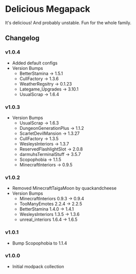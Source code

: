# Delicious Megapack
It's delicious! And probably unstable. Fun for the whole family.

## Changelog

### v1.0.4
- Added default configs
- Version Bumps
  - BetterStamina -> 1.5.1
  - CullFactory -> 1.3.6
  - WeatherRegsitry -> 0.1.23
  - Lategame_Upgrades -> 3.10.1
  - UsualScrap -> 1.6.4

### v1.0.3
- Version Bumps
  - UsualScrap -> 1.6.3
  - DungeonGenerationPlus -> 1.1.2
  - ScarletDevilMansion -> 1.3.27
  - CullFactory -> 1.3.5
  - WesleysInteriors -> 1.3.7
  - ReservedFlashlightSlot -> 2.0.8
  - darmuhsTerminalStuff -> 3.5.7
  - Scopophobia -> 1.1.5
  - MinecraftInteriors -> 0.9.5

### v1.0.2
- Removed MinecraftTaigaMoon by quackandcheese
- Version Bumps
  - MinecraftInteriors 0.9.3 -> 0.9.4
  - TooManyEmotes 2.2.4 -> 2.2.5
  - BetterStamina 1.4.0 -> 1.4.1
  - WesleysInteriors 1.3.5 -> 1.3.6
  - unreal_interiors 1.6.4 -> 1.6.5

### v1.0.1
- Bump Scopophobia to 1.1.4

### v1.0.0
- Initial modpack collection